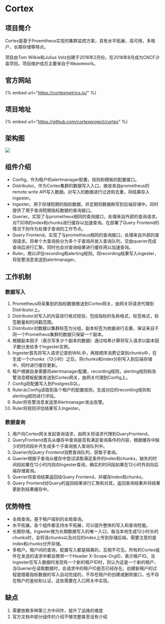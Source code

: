 # Cortex

## 项目简介

Cortex是基于Proemtheus实现的集群监控方案，具有水平拓展，高可用，多租户，长期存储等特点。

项目由Tom Wilkie和Julius Volz创建于2016年2月份。在2018年8月成为CNCF沙盒项目。项目维护成员主要来自于Weavework。

## 官方网站

{% embed url="https://cortexmetrics.io/" %}

## 项目地址

{% embed url="https://github.com/cortexproject/cortex" %}

## 架构图

![](https://cortexmetrics.io/images/architecture.png)

## 组件介绍

* Config。作为租户的alertmanager配置，规则和模板的配置接口。
* Distributor。作为Cortex集群的数据写入入口，接收来自prometheus的remote write API写入数据。对写入的数据进行过滤和去重，将结果存入ingester。
* Ingester。用于存储短期的指标数据，并定期将数据刷写到后端存储中。同时提供了用于查询短期指标数据的查询接口。
* Querier。实现了与prometheus相同的查询接口，处理来自外部的查询请求。对TSDB的index和chunks进行缓存以加速查询。在部署了Query Frontend的情况下则作为处理子查询的工作节点。
* Query Frontend。实现了与prometheus相同的查询接口，处理来自外部的查询请求。将单个大查询拆分为多个子查询并放入查询队列，交由querier完成查询后进行汇聚，同时也会对查询结果进行缓存用以加速查询。
* Ruler。用以评估recording和alerting规则。将recording结果写入ingester，将告警消息发送到alertmanager。

## 工作机制

### 数据写入

1. Prometheus将采集到的指标数据推送到Cortex网关，由网关将请求代理到Distributor上。
2. Distributor对写入的内容进行格式校验，包括指标的名称格式，标签格式，标签数量和时间戳范围。
3. Distributor对数据以集群标签为分组，副本标签为依据进行去重，保证来自于同一个Prometheus集群的数据只保留一个副本。
4. 根据副本因子（表示写多少个副本的数据）通过哈希计算将写入请求以副本因子数分发给多个Ingester实例。
5. Ingester首先将写入请求记录到WAL中，再按顺序消费记录到chunks中，在生成一个chunks（12小时）之后，将chunks和index分别写入到后端存储中，同时进行缓存更新。
6. 租户根据自身需要将alertmanager配置，recording规则，alerting规则和告警消息模板配置发送到Cortex网关，由网关代理到Config上。
7. Config将配置写入到PostgresSQL。
8. Ruler从Config读取到各个租户的配置规则，生成对应的recording规则和alerting规则进行评估。
9. Ruler将告警消息发送至Alertmanager发出告警。
10. Ruler将规则评估结果写入Ingester。

### 数据查询

1. 用户向Cortex网关发起查询请求，由网关将请求代理到QueryFrontend。
2. QueryFrontend首先从缓存中查询是否有满足查询条件的内容，根据缓存中缺少的时间段补齐生成多个子查询放入查询队列中。
3. Querier向Query Frontend消费查询队列，获取子查询。
4. Querier根据子查询从缓存中尝试读取满足条件的index和chunks，缺失的时间段如果在12小时内则向Ingester查询，确实的时间段如果在12小时外则向后端存储查询。
5. Querier将查询结果返回给Query Frontend，并缓存index和chunks。
6. Query Frontend对Query的返回结果进行汇聚和对其，返回查询结果并将结果更新到结果缓存中。

## 优势特性

* 全局查询。基于租户级别的全局查询。
* 水平拓展。各个组件都支持水平拓展，可以提升整体的写入和查询性能。
* 长期存储。Ingester做为长期数据写入的唯一入口，每当本地生成12小时长的chunks时，会将该chunks以及对应的index上传到存储后端，需要注意的是index和chunks分开存储。
* 多租户。租户间的查询，配置写入都是隔离的，互相不可见。所有的Cortex组件在发送的请求中都会携带一个Header X-Scope-OrgID，表示租户ID。当Ingester在写入数据时发现有一个新的租户ID时，则认为这是一个新的租户，当Querier在读取数据时，会请求中的租户ID是否已经存在。创建新租户的过程是随着指标数据的写入自动完成的，不存在租户的创建或删除接口，也不存在租户的鉴权和认证，这些需要在入口网关中实现。

## 缺点

1. 需要依赖多种第三方中间件，提升了运维的难度
2. 官方文档中部分组件的介绍不够完整甚至没有介绍

